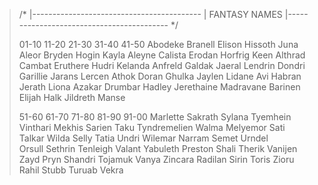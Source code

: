 > /*
> |------------------------------------------
> | FANTASY NAMES
> |------------------------------------------
> */
> 
> 01-10		11-20		21-30		31-40			41-50
> Abodeke	Branell		Elison		Hissoth			Juna
> Aleor		Bryden					Hogin			Kayla
> Aleyne	Calista		Erodan		Horfrig			Keen
> Althrad	Cambat		Eruthere	Hudri			Kelanda
> Anfreld				Galdak		Jaeral			Lendrin
> 			Dondri		Garillie	Jarans			Lercen
> Athok		Doran		Ghulka		Jaylen			Lidane
> Avi					Habran		Jerath			Liona
> Azakar	Drumbar		Hadley		Jerethaine		Madravane
> Barinen	Elijah		Halk		Jildreth		Manse
> 
> 51-60		61-70		71-80		81-90			91-00
> Marlette	Sakrath		Sylana		Tyemhein		Vinthari
> Mekhis	Sarien		Taku		Tyndremelien	Walma
> Melyemor	Sati		Talkar						Wilda
> 			Selly		Tatia		Undri			Wilemar
> Narram	Semet					Urndel			
> Orsull	Sethrin		Tenleigh	Valant			Yabuleth
> Preston	Shali		Therik		Vanijen			Zayd
> Pryn		Shandri		Tojamuk		Vanya			Zincara
> Radilan	Sirin		Toris						Zioru
> Rahil		Stubb		Turuab		Vekra			


